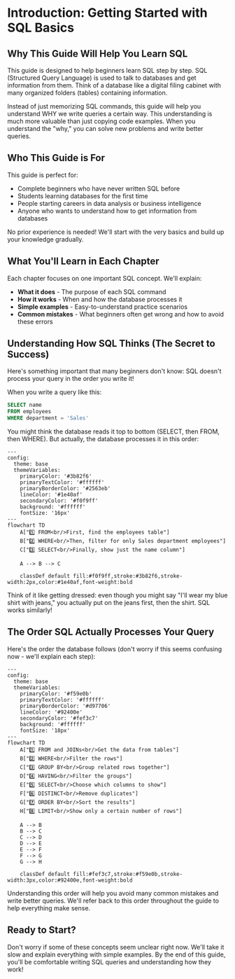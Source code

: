 # Introduction: Getting Started with SQL Basics

## Why This Guide Will Help You Learn SQL

This guide is designed to help beginners learn SQL step by step. SQL (Structured Query Language) is used to talk to databases and get information from them. Think of a database like a digital filing cabinet with many organized folders (tables) containing information.

Instead of just memorizing SQL commands, this guide will help you understand WHY we write queries a certain way. This understanding is much more valuable than just copying code examples. When you understand the "why," you can solve new problems and write better queries.

## Who This Guide is For

This guide is perfect for:
- Complete beginners who have never written SQL before
- Students learning databases for the first time
- People starting careers in data analysis or business intelligence
- Anyone who wants to understand how to get information from databases

No prior experience is needed! We'll start with the very basics and build up your knowledge gradually.

## What You'll Learn in Each Chapter

Each chapter focuses on one important SQL concept. We'll explain:
- **What it does** - The purpose of each SQL command
- **How it works** - When and how the database processes it
- **Simple examples** - Easy-to-understand practice scenarios
- **Common mistakes** - What beginners often get wrong and how to avoid these errors

## Understanding How SQL Thinks (The Secret to Success)

Here's something important that many beginners don't know: SQL doesn't process your query in the order you write it!

When you write a query like this:
```sql
SELECT name 
FROM employees 
WHERE department = 'Sales'
```

You might think the database reads it top to bottom (SELECT, then FROM, then WHERE). But actually, the database processes it in this order:

```mermaid
---
config:
  theme: base
  themeVariables:
    primaryColor: '#3b82f6'
    primaryTextColor: '#ffffff'
    primaryBorderColor: '#2563eb'
    lineColor: '#1e40af'
    secondaryColor: '#f0f9ff'
    background: '#ffffff'
    fontSize: '16px'
---
flowchart TD
    A["1️⃣ FROM<br/>First, find the employees table"] 
    B["2️⃣ WHERE<br/>Then, filter for only Sales department employees"]
    C["3️⃣ SELECT<br/>Finally, show just the name column"]
    
    A --> B --> C
    
    classDef default fill:#f0f9ff,stroke:#3b82f6,stroke-width:2px,color:#1e40af,font-weight:bold
```

Think of it like getting dressed: even though you might say "I'll wear my blue shirt with jeans," you actually put on the jeans first, then the shirt. SQL works similarly!

## The Order SQL Actually Processes Your Query

Here's the order the database follows (don't worry if this seems confusing now - we'll explain each step):

```mermaid
---
config:
  theme: base
  themeVariables:
    primaryColor: '#f59e0b'
    primaryTextColor: '#ffffff'
    primaryBorderColor: '#d97706'
    lineColor: '#92400e'
    secondaryColor: '#fef3c7'
    background: '#ffffff'
    fontSize: '18px'
---
flowchart TD
    A["1️⃣ FROM and JOINs<br/>Get the data from tables"] 
    B["2️⃣ WHERE<br/>Filter the rows"]
    C["3️⃣ GROUP BY<br/>Group related rows together"]
    D["4️⃣ HAVING<br/>Filter the groups"]
    E["5️⃣ SELECT<br/>Choose which columns to show"]
    F["6️⃣ DISTINCT<br/>Remove duplicates"]
    G["7️⃣ ORDER BY<br/>Sort the results"]
    H["8️⃣ LIMIT<br/>Show only a certain number of rows"]
    
    A --> B
    B --> C
    C --> D
    D --> E
    E --> F
    F --> G
    G --> H
    
    classDef default fill:#fef3c7,stroke:#f59e0b,stroke-width:3px,color:#92400e,font-weight:bold
```

Understanding this order will help you avoid many common mistakes and write better queries. We'll refer back to this order throughout the guide to help everything make sense.

## Ready to Start?

Don't worry if some of these concepts seem unclear right now. We'll take it slow and explain everything with simple examples. By the end of this guide, you'll be comfortable writing SQL queries and understanding how they work! 
